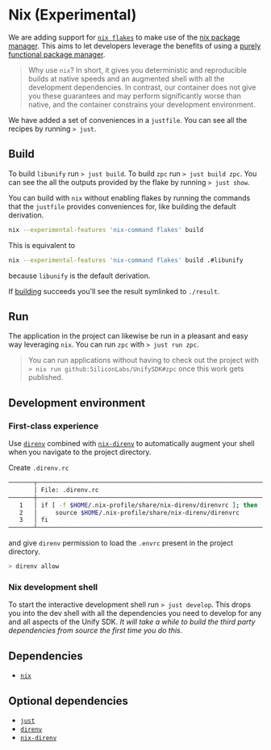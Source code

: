# Nix (Experimental)

We are adding support for [`nix flakes`](https://nixos.wiki/wiki/Flakes) to make use of the [nix package manager](https://nixos.org/manual/nix/stable/). 
This aims to let developers leverage the benefits of using a [purely functional package manager](https://nixos.org/manual/nix/stable/).

> Why use `nix`? In short, it gives you deterministic and reproducible builds at native speeds and an augmented shell with all the development dependencies.
> In contrast, our container does not give you these guarantees and may perform significantly worse than native, and the container constrains your development environment.

We have added a set of conveniences in a `justfile`.
You can see all the recipes by running `> just`.

## Build

To build `libunify` run `> just build`. 
To build `zpc` run `> just build zpc`.
You can see the all the outputs provided by the flake by running `> just show`.

You can build with `nix` without enabling flakes by running the commands that the `justfile` provides conveniences for, like building the default derivation.

```bash
nix --experimental-features 'nix-command flakes' build
```
This is equivalent to

```bash
nix --experimental-features 'nix-command flakes' build .#libunify
```

because `libunify` is the default derivation.

If [building](https://nixos.org/manual/nix/unstable/command-ref/nix-build.html#description) succeeds you'll see the result symlinked to `./result`.

## Run

The application in the project can likewise be run in a pleasant and easy way leveraging `nix`. You can run `zpc` with `> just run zpc`.

> You can run applications without having to check out the project with `> nix run github:SiliconLabs/UnifySDK#zpc` once this work gets published.

## Development environment

### First-class experience

Use [`direnv`](https://direnv.net/) combined with [`nix-direnv`](https://github.com/nix-community/nix-direnv) to automatically augment your shell when you navigate to the project directory.

Create `.direnv.rc`

```bash
───────┬───────────────────────────────────────────────────────────────────
       │ File: .direnv.rc
───────┼───────────────────────────────────────────────────────────────────
   1   │ if [ -f $HOME/.nix-profile/share/nix-direnv/direnvrc ]; then
   2   │     source $HOME/.nix-profile/share/nix-direnv/direnvrc
   3   │ fi
───────┴───────────────────────────────────────────────────────────────────
```

and give `direnv` permission to load the `.envrc` present in the project directory.

```bash
> direnv allow
```

### Nix development shell

To start the interactive development shell run `> just develop`. 
This drops you into the dev shell with all the dependencies you need to develop for any and all aspects of the Unify SDK. 
_It will take a while to build the third party dependencies from source the first time you do this._

## Dependencies

- [`nix`](https://nixos.org/download.html)

## Optional dependencies

- [`just`](https://github.com/casey/just#installation)
- [`direnv`](https://direnv.net/)
- [`nix-direnv`](https://github.com/nix-community/nix-direnv)
